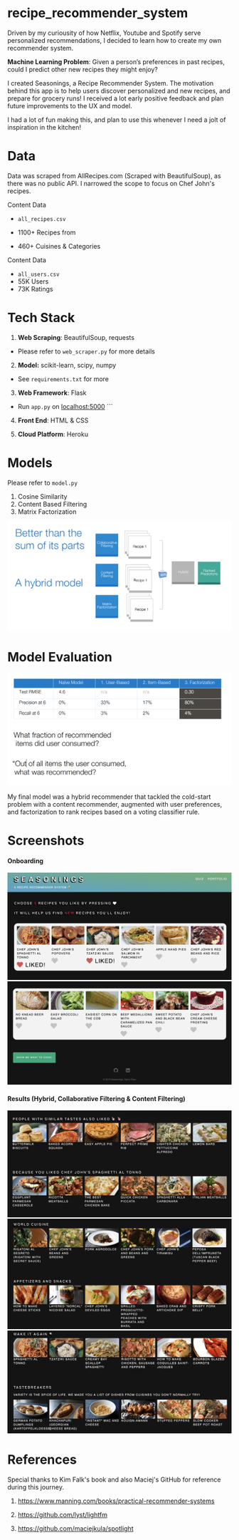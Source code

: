 # recipe_recommender_system
Driven by my curiousity of how Netflix, Youtube and Spotify serve personalized recommendations, I decided to learn how to create my own recommender system.



**Machine Learning Problem**: Given a person’s preferences in past recipes, could I predict other new recipes they might enjoy?



I created Seasonings, a Recipe Recommender System. The motivation behind this app is to help users discover personalized and new recipes, and prepare for grocery runs! I received a lot early positive feedback and plan future improvements to the UX and model.



I had a lot of fun making this, and plan to use this whenever I need a jolt of inspiration in the kitchen!



# Data 

Data was scraped from AllRecipes.com (Scraped with BeautifulSoup), as there was no public API. I narrowed the scope to focus on Chef John's recipes. 

Content Data

- ```all_recipes.csv```

- 1100+ Recipes from 

- 460+ Cuisines & Categories

  

Content Data

- ```all_users.csv```
- 55K Users
- 73K Ratings



# Tech Stack

1. **Web Scraping**: BeautifulSoup, requests

- Please refer to ```web_scraper.py``` for more details



2. **Model:** scikit-learn, scipy, numpy

- See ```requirements.txt``` for more



3. **Web Framework**: Flask

- Run ```app.py``` on [localhost:5000](localhost:5000/) ```



4. **Front End**: HTML & CSS



5. **Cloud Platform**: Heroku



# Models

Please refer to ```model.py``` 

1. Cosine Similarity
2. Content Based Filtering
3. Matrix Factorization



<img src="static/images/hybrid.png">

# Model Evaluation

<img src="static/images/evaluation.png">

My final model was a hybrid recommender that tackled the cold-start problem with a content recommender, augmented with user preferences, and factorization to rank recipes based on a voting classifier rule.



# Screenshots

#### Onboarding

<img src="static/images/onboard_1.png">

<img src="static/images/onboard_2.png">

#### Results (Hybrid, Collaborative Filtering & Content Filtering)

<img src="static/images/results_1.png">

<img src="static/images/results_2.png">

<img src="static/images/results_3.png">



# References

Special thanks to Kim Falk's book and also Maciej's GitHub for reference during this journey.

1. https://www.manning.com/books/practical-recommender-systems

2. https://github.com/lyst/lightfm

3. https://github.com/maciejkula/spotlight
